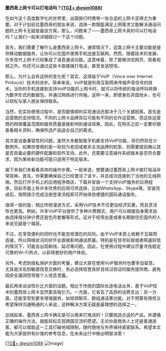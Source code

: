 **墨西哥上网卡可以打电话吗？[[TG💪+ @esim1088](https://t.me/s/esim1088)]**

在如今这个高度数字化的世界里，出国旅行时携带一张合适的上网卡显得尤为重要。对于计划前往墨西哥的朋友来说，选择一款既能满足上网需求又能解决通话问题的上网卡无疑是最佳方案。那么，问题来了——墨西哥上网卡真的可以打电话吗？让我们一起来详细探讨一下这个问题。

首先，我们需要了解什么是墨西哥上网卡。通常情况下，这类上网卡主要功能是提供移动数据服务，让你可以在国外使用手机连接互联网。然而，随着技术的发展，许多现代上网卡已经集成了语音通话功能。这意味着，除了能够浏览网页、观看视频之外，你还可以通过这些卡直接拨打电话，甚至发送短信。

那么，为什么会有这样的变化呢？其实，这得益于VoIP（Voice over Internet Protocol）技术的进步。简单来说，VoIP就是利用互联网来传输声音信号的技术。当你的手机连接到支持VoIP功能的上网卡时，就可以将传统的电话呼叫转换为数字形式的数据包，并通过网络进行传输。这样一来，即使身处异国他乡，也可以轻松与家人朋友保持联系。

当然，在实际使用过程中，是否能够顺利实现通话还取决于几个关键因素。首先是运营商的支持情况。不同的上网卡品牌背后可能有不同的合作运营商，而这些运营商的网络覆盖范围和服务质量直接影响到通话效果。因此，在购买之前一定要仔细查看相关资料，确保所选产品适合自己的需求。

其次是设备兼容性的问题。虽然大多数智能手机都支持VoIP功能，但仍然存在少数例外。如果你使用的是一些较为老旧或者非主流品牌的机型，则需要提前确认其是否具备必要的硬件配置和软件支持。此外，还需要注意操作系统版本是否符合要求，因为某些新功能可能只适用于特定版本。

接下来我们来看看具体的操作步骤。一般来说，想要通过墨西哥上网卡拨打电话非常简单。首先，你需要确保自己已经激活了该卡，并且成功连接到了当地的无线网络。然后打开手机上的应用程序商店，下载并安装一个支持VoIP服务的应用程序。目前市面上有许多优秀的应用可供选择，比如WhatsApp、Skype等。安装完成后，按照提示完成注册登录流程即可开始体验便捷的国际通话服务。

值得一提的是，相比传统漫游方式，采用VoIP技术不仅更加经济实惠，而且灵活性也更高。例如，许多VoIP平台提供了多种计费模式，用户可以根据自身需求自由选择按分钟计费还是包月套餐等形式。这对于经常出差或者长期居住在国外的人来说无疑是个福音。

不过，在享受便利的同时也不能忽视潜在的风险。由于VoIP本质上依赖于互联网连接，所以网络状况的好坏会直接影响通话质量。特别是在信号较弱或者网速较低的情况下，可能会出现断线、延迟等问题。因此，在使用过程中建议尽量寻找稳定可靠的Wi-Fi热点，以获得更好的用户体验。

另外，考虑到隐私保护方面的考量，建议大家在使用VoIP服务时也要多加留意。尤其是涉及到敏感信息交换时，务必选择信誉良好且经过验证的服务提供商，避免因安全漏洞而导致个人信息泄露。

最后再来谈谈性价比方面的话题。相比于传统的国际长途电话业务，基于VoIP技术的墨西哥上网卡显然更具吸引力。一方面，它省去了高昂的话费支出；另一方面，还能享受到更多增值服务，如视频聊天、群组通话等功能。对于预算有限但又希望保持沟通畅通的人来说，这种解决方案无疑是最理想的选择之一。

总结起来，墨西哥上网卡确实是可以用来打电话的！只要挑选合适的产品，并遵循正确的操作方法，就能轻松实现跨国交流的愿望。无论你是商务人士还是普通游客，都可以借助这一工具打破地域限制，随时随地与外界保持紧密联系。希望本文能为大家提供有价值的参考信息，在未来出行中做出明智决策！

[[TG💪+ @esim1088](https://t.me/s/esim1088) ![Image](https://i.postimg.cc/4NQfJmqS/Snipaste-2025-05-13-00-14-12.png)]